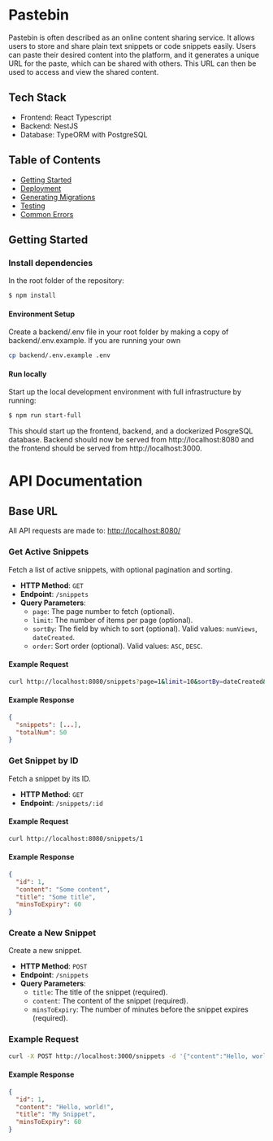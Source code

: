 # Pastebin

Pastebin is often described as an online content sharing service. It allows users to store and share plain text snippets or code snippets easily. Users can paste their desired content into the platform, and it generates a unique URL for the paste, which can be shared with others. This URL can then be used to access and view the shared content.

## Tech Stack

- Frontend: React Typescript
- Backend: NestJS
- Database: TypeORM with PostgreSQL

## Table of Contents

- [Getting Started](#getting-started)
- [Deployment](#deployment)
- [Generating Migrations](#generating-migrations)
- [Testing](#testing)
- [Common Errors](#common-errors)

## Getting Started

### Install dependencies

In the root folder of the repository:

```sh
$ npm install
```

#### Environment Setup

Create a backend/.env file in your root folder by making a copy of backend/.env.example. If you are running your own

```bash
cp backend/.env.example .env
```

#### Run locally

Start up the local development environment with full infrastructure by running:

```sh
$ npm run start-full
```

This should start up the frontend, backend, and a dockerized PosgreSQL database. Backend should now be served from http://localhost:8080 and the frontend should be served from http://localhost:3000.

# API Documentation

## Base URL

All API requests are made to: [http://localhost:8080/](http://localhost:8080/)

### Get Active Snippets

Fetch a list of active snippets, with optional pagination and sorting.

- **HTTP Method**: `GET`
- **Endpoint**: `/snippets`
- **Query Parameters**:
  - `page`: The page number to fetch (optional).
  - `limit`: The number of items per page (optional).
  - `sortBy`: The field by which to sort (optional). Valid values: `numViews`, `dateCreated`.
  - `order`: Sort order (optional). Valid values: `ASC`, `DESC`.

#### Example Request

```bash
curl http://localhost:8080/snippets?page=1&limit=10&sortBy=dateCreated&order=DESC
```

#### Example Response

```json
{
  "snippets": [...],
  "totalNum": 50
}
```

### Get Snippet by ID

Fetch a snippet by its ID.

- **HTTP Method**: `GET`
- **Endpoint**: `/snippets/:id`

#### Example Request

```bash
curl http://localhost:8080/snippets/1
```

#### Example Response

```json
{
  "id": 1,
  "content": "Some content",
  "title": "Some title",
  "minsToExpiry": 60
}
```

### Create a New Snippet

Create a new snippet.

- **HTTP Method**: `POST`
- **Endpoint**: `/snippets`
- **Query Parameters**:
  - `title`: The title of the snippet (required).
  - `content`: The content of the snippet (required).
  - `minsToExpiry`: The number of minutes before the snippet expires (required).

### Example Request

```bash
curl -X POST http://localhost:3000/snippets -d '{"content":"Hello, world!", "title":"My Snippet", "minsToExpiry": 60}'
```

#### Example Response

```json
{
  "id": 1,
  "content": "Hello, world!",
  "title": "My Snippet",
  "minsToExpiry": 60
}
```
